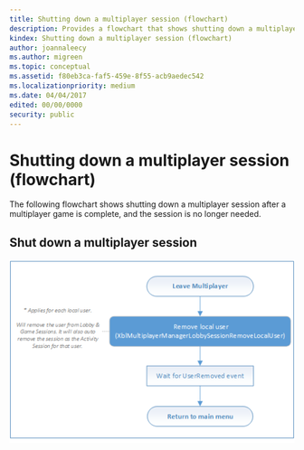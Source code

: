 ```yaml
---
title: Shutting down a multiplayer session (flowchart)
description: Provides a flowchart that shows shutting down a multiplayer session after a multiplayer game is complete, and the session is no longer needed.
kindex: Shutting down a multiplayer session (flowchart)
author: joannaleecy
ms.author: migreen
ms.topic: conceptual
ms.assetid: f80eb3ca-faf5-459e-8f55-acb9aedec542
ms.localizationpriority: medium
ms.date: 04/04/2017
edited: 00/00/0000
security: public
---
```


# Shutting down a multiplayer session (flowchart)

The following flowchart shows shutting down a multiplayer session after a multiplayer game is complete, and the session is no longer needed.


## Shut down a multiplayer session

![An image of a SmartMatch matchmaking flowchart that shows shutting down a multiplayer session after a multiplayer game is complete, and the session is no longer needed.](../../../../../../../../resources/gamecore/secure/images/en-us/live/multiplayer/mpm-shut-down.png)